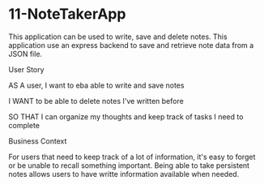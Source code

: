 # 11-NoteTakerApp

This application can be used to write, save and delete notes. This application use an express backend to save and retrieve note data from a JSON file.

User Story

AS A user, I want to eba able to write and save notes

I WANT to be able to delete notes I've written before

SO THAT I can organize my thoughts and keep track of tasks I need to complete

Business Context

For users that need to keep track of a lot of information, it's easy to forget or be unable to recall something important. Being able to take persistent notes allows users to have writte information available when needed.